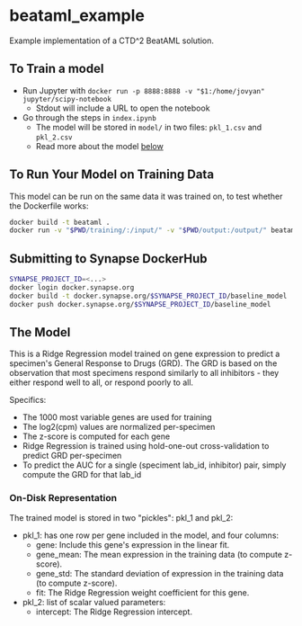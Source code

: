 # beataml_example

Example implementation of a CTD^2 BeatAML solution.

## To Train a model

- Run Jupyter with `docker run -p 8888:8888 -v "$1:/home/jovyan" jupyter/scipy-notebook`
  - Stdout will include a URL to open the notebook
- Go through the steps in `index.ipynb`
  - The model will be stored in `model/` in two files: `pkl_1.csv` and `pkl_2.csv`
  - Read more about the model [below](#the_model)

## To Run Your Model on Training Data

This model can be run on the same data it was trained on, to test whether the Dockerfile works:

```bash
docker build -t beataml .
docker run -v "$PWD/training/:/input/" -v "$PWD/output:/output/" beataml
```

## Submitting to Synapse DockerHub

```bash
SYNAPSE_PROJECT_ID=<...>
docker login docker.synapse.org
docker build -t docker.synapse.org/$SYNAPSE_PROJECT_ID/baseline_model .
docker push docker.synapse.org/$SYNAPSE_PROJECT_ID/baseline_model
```

## The Model

This is a Ridge Regression model trained on gene expression to predict a specimen's General Response to Drugs (GRD). The GRD is based on the observation that most specimens respond similarly to all inhibitors - they either respond well to all, or respond poorly to all.

Specifics:

* The 1000 most variable genes are used for training
* The log2(cpm) values are normalized per-specimen
* The z-score is computed for each gene
* Ridge Regression is trained using hold-one-out cross-validation to predict GRD per-specimen
* To predict the AUC for a single (speciment lab_id, inhibitor) pair, simply compute the GRD for that lab_id

### On-Disk Representation

The trained model is stored in two "pickles": pkl_1 and pkl_2:

- pkl_1: has one row per gene included in the model, and four columns:
  - gene: Include this gene's expression in the linear fit.
  - gene_mean: The mean expression in the training data (to compute z-score).
  - gene_std: The standard deviation of expression in the training data (to compute z-score).
  - fit: The Ridge Regression weight coefficient for this gene.
- pkl_2: list of scalar valued parameters:
  - intercept: The Ridge Regression intercept.
